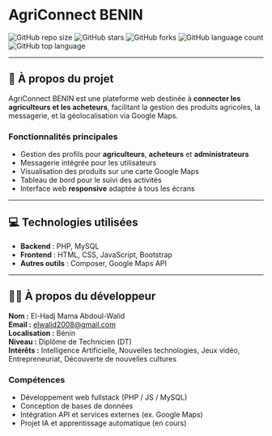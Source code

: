 # AgriConnect BENIN

![GitHub repo size](https://img.shields.io/github/repo-size/walidEHM/agriconnectbenin)
![GitHub stars](https://img.shields.io/github/stars/walidEHM/agriconnectbenin?style=social)
![GitHub forks](https://img.shields.io/github/forks/walidEHM/agriconnectbenin?style=social)
![GitHub language count](https://img.shields.io/github/languages/count/walidEHM/agriconnectbenin)
![GitHub top language](https://img.shields.io/github/languages/top/walidEHM/agriconnectbenin)

---

## 🌱 À propos du projet
AgriConnect BENIN est une plateforme web destinée à **connecter les agriculteurs et les acheteurs**, facilitant la gestion des produits agricoles, la messagerie, et la géolocalisation via Google Maps.  

### Fonctionnalités principales
- Gestion des profils pour **agriculteurs**, **acheteurs** et **administrateurs**  
- Messagerie intégrée pour les utilisateurs  
- Visualisation des produits sur une carte Google Maps  
- Tableau de bord pour le suivi des activités  
- Interface web **responsive** adaptée à tous les écrans

---

## 💻 Technologies utilisées
- **Backend** : PHP, MySQL  
- **Frontend** : HTML, CSS, JavaScript, Bootstrap  
- **Autres outils** : Composer, Google Maps API

---

## 👨‍💻 À propos du développeur
**Nom :** El-Hadj Mama Abdoul-Walid  
**Email :** elwalid2008@gmail.com  
**Localisation :** Bénin  
**Niveau :** Diplôme de Technicien (DT)  
**Intérêts :** Intelligence Artificielle, Nouvelles technologies, Jeux vidéo, Entrepreneuriat, Découverte de nouvelles cultures  

### Compétences
- Développement web fullstack (PHP / JS / MySQL)  
- Conception de bases de données  
- Intégration API et services externes (ex. Google Maps)  
- Projet IA et apprentissage automatique (en cours)  
